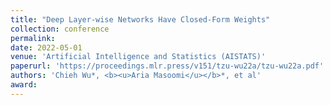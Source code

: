 ```yaml
---
title: "Deep Layer-wise Networks Have Closed-Form Weights"
collection: conference
permalink: 
date: 2022-05-01
venue: 'Artificial Intelligence and Statistics (AISTATS)'
paperurl: 'https://proceedings.mlr.press/v151/tzu-wu22a/tzu-wu22a.pdf'
authors: 'Chieh Wu*, <b><u>Aria Masoomi</u></b>*, et al'
award: 
---
```

